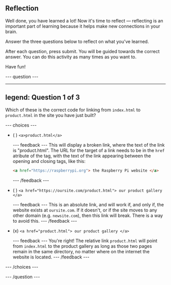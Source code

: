 ## Reflection

Well done, you have learned a lot! Now it's time to reflect — reflecting is an important part of learning because it helps make new connections in your brain.

Answer the three questions below to reflect on what you've learned.

After each question, press submit. You will be guided towards the correct answer. You can do this activity as many times as you want to.

Have fun!

--- question ---

---
legend: Question 1 of 3
---

Which of these is the correct code for linking from `index.html` to `product.html` in the site you have just built?

--- choices ---

- ( ) `<a>product.html</a>`

  --- feedback ---
  This will display a broken link, where the text of the link is "product.html". The URL for the target of a link needs to be in the `href` atribute of the tag, with the text of the link appearing between the opening and closing tags, like this:

  ```html
  <a href="https://raspberrypi.org"> the Raspberry Pi website </a>
  ```

  --- /feedback ---

- ( ) `<a href="https://oursite.com/product.html"> our product gallery </a>`

  --- feedback ---
  This is an absolute link, and will work if, and only if, the website exists at `oursite.com`. If it doesn't, or if the site moves to any other domain (e.g. `newsite.com`), then this link will break. There is a way to avoid this.
  --- /feedback ---

- (x) `<a href="product.html"> our product gallery </a>`

  --- feedback ---
  You're right! The relative link `product.html` will point from `index.html` to the product gallery as long as those two pages remain in the same directory, no matter where on the internet the website is located.
  --- /feedback ---

--- /choices ---

--- /question ---
